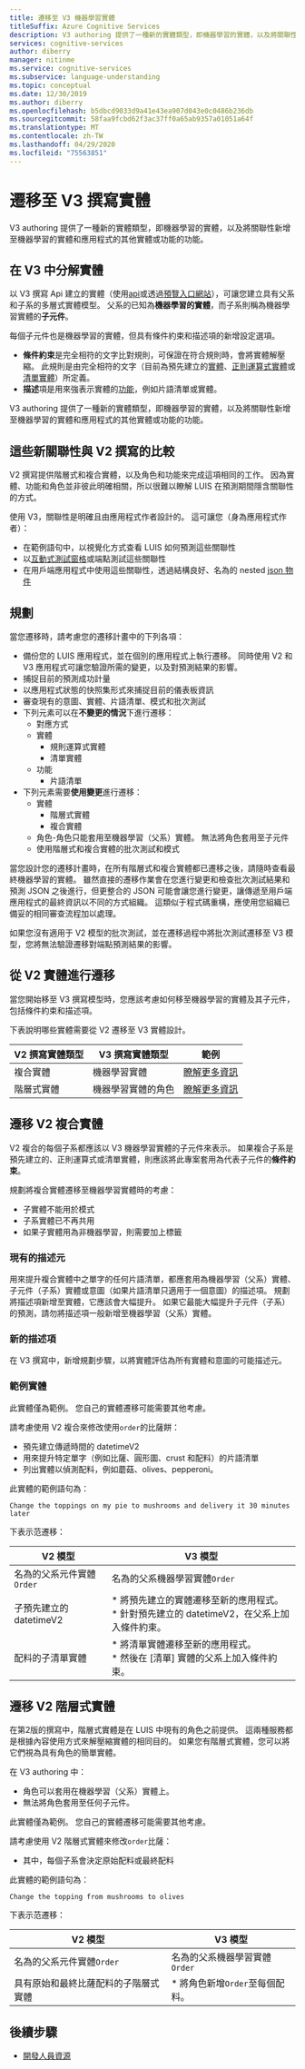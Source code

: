 ```yaml
---
title: 遷移至 V3 機器學習實體
titleSuffix: Azure Cognitive Services
description: V3 authoring 提供了一種新的實體類型，即機器學習的實體，以及將關聯性新增至機器學習的實體和應用程式的其他實體或功能的功能。
services: cognitive-services
author: diberry
manager: nitinme
ms.service: cognitive-services
ms.subservice: language-understanding
ms.topic: conceptual
ms.date: 12/30/2019
ms.author: diberry
ms.openlocfilehash: b5dbcd9033d9a41e43ea907d043e0c0486b236db
ms.sourcegitcommit: 58faa9fcbd62f3ac37ff0a65ab9357a01051a64f
ms.translationtype: MT
ms.contentlocale: zh-TW
ms.lasthandoff: 04/29/2020
ms.locfileid: "75563851"
---
```

# <a name="migrate-to-v3-authoring-entity"></a>遷移至 V3 撰寫實體

V3 authoring 提供了一種新的實體類型，即機器學習的實體，以及將關聯性新增至機器學習的實體和應用程式的其他實體或功能的功能。

## <a name="entities-are-decomposable-in-v3"></a>在 V3 中分解實體

以 V3 撰寫 Api 建立的實體（使用[api](https://westeurope.dev.cognitive.microsoft.com/docs/services/luis-programmatic-apis-v3-0-preview)或透過[預覽入口網站](https://preview.luis.ai/)），可讓您建立具有父系和子系的多層式實體模型。 父系的已知為**機器學習的實體**，而子系則稱為機器學習實體的**子元件**。

每個子元件也是機器學習的實體，但具有條件約束和描述項的新增設定選項。

* **條件約束**是完全相符的文字比對規則，可保證在符合規則時，會將實體解壓縮。 此規則是由完全相符的文字（目前為預先建立的[實體](luis-reference-prebuilt-entities.md)、[正則運算式實體](reference-entity-regular-expression.md)或[清單實體](reference-entity-list.md)）所定義。
* **描述**項是用來強表示實體的[功能](luis-concept-feature.md)，例如片語清單或實體。

V3 authoring 提供了一種新的實體類型，即機器學習的實體，以及將關聯性新增至機器學習的實體和應用程式的其他實體或功能的功能。

## <a name="how-do-these-new-relationships-compare-to-v2-authoring"></a>這些新關聯性與 V2 撰寫的比較

V2 撰寫提供階層式和複合實體，以及角色和功能來完成這項相同的工作。 因為實體、功能和角色並非彼此明確相關，所以很難以瞭解 LUIS 在預測期間隱含關聯性的方式。

使用 V3，關聯性是明確且由應用程式作者設計的。 這可讓您（身為應用程式作者）：

* 在範例語句中，以視覺化方式查看 LUIS 如何預測這些關聯性
* 以[互動式測試窗格](luis-interactive-test.md)或端點測試這些關聯性
* 在用戶端應用程式中使用這些關聯性，透過結構良好、名為的 nested [json 物件](reference-entity-machine-learned-entity.md)

## <a name="planning"></a>規劃

當您遷移時，請考慮您的遷移計畫中的下列各項：

* 備份您的 LUIS 應用程式，並在個別的應用程式上執行遷移。 同時使用 V2 和 V3 應用程式可讓您驗證所需的變更，以及對預測結果的影響。
* 捕捉目前的預測成功計量
* 以應用程式狀態的快照集形式來捕捉目前的儀表板資訊
* 審查現有的意圖、實體、片語清單、模式和批次測試
* 下列元素可以在**不變更的情況**下進行遷移：
    * 對應方式
    * 實體
        * 規則運算式實體
        * 清單實體
    * 功能
        * 片語清單
* 下列元素需要**使用變更**進行遷移：
    * 實體
        * 階層式實體
        * 複合實體
    * 角色-角色只能套用至機器學習（父系）實體。 無法將角色套用至子元件
    * 使用階層式和複合實體的批次測試和模式

當您設計您的遷移計畫時，在所有階層式和複合實體都已遷移之後，請隨時查看最終機器學習的實體。 雖然直接的遷移作業會在您進行變更和檢查批次測試結果和預測 JSON 之後進行，但更整合的 JSON 可能會讓您進行變更，讓傳遞至用戶端應用程式的最終資訊以不同的方式組織。 這類似于程式碼重構，應使用您組織已備妥的相同審查流程加以處理。

如果您沒有適用于 V2 模型的批次測試，並在遷移過程中將批次測試遷移至 V3 模型，您將無法驗證遷移對端點預測結果的影響。

## <a name="migrating-from-v2-entities"></a>從 V2 實體進行遷移

當您開始移至 V3 撰寫模型時，您應該考慮如何移至機器學習的實體及其子元件，包括條件約束和描述項。

下表說明哪些實體需要從 V2 遷移至 V3 實體設計。

|V2 撰寫實體類型|V3 撰寫實體類型|範例|
|--|--|--|
|複合實體|機器學習實體|[瞭解更多資訊](#migrate-v2-composite-entity)|
|階層式實體|機器學習實體的角色|[瞭解更多資訊](#migrate-v2-hierarchical-entity)|

## <a name="migrate-v2-composite-entity"></a>遷移 V2 複合實體

V2 複合的每個子系都應該以 V3 機器學習實體的子元件來表示。 如果複合子系是預先建立的、正則運算式或清單實體，則應該將此專案套用為代表子元件的**條件約束**。

規劃將複合實體遷移至機器學習實體時的考慮：
* 子實體不能用於模式
* 子系實體已不再共用
* 如果子實體用為非機器學習，則需要加上標籤

### <a name="existing-descriptors"></a>現有的描述元

用來提升複合實體中之單字的任何片語清單，都應套用為機器學習（父系）實體、子元件（子系）實體或意圖（如果片語清單只適用于一個意圖）的描述項。 規劃將描述項新增至實體，它應該會大幅提升。 如果它最能大幅提升子元件（子系）的預測，請勿將描述項一般新增至機器學習（父系）實體。

### <a name="new-descriptors"></a>新的描述項

在 V3 撰寫中，新增規劃步驟，以將實體評估為所有實體和意圖的可能描述元。

### <a name="example-entity"></a>範例實體

此實體僅為範例。 您自己的實體遷移可能需要其他考慮。

請考慮使用 V2 複合來修改使用`order`的比薩餅：
* 預先建立傳遞時間的 datetimeV2
* 用來提升特定單字（例如比薩、圓形圖、crust 和配料）的片語清單
* 列出實體以偵測配料，例如蘑菇、olives、pepperoni。

此實體的範例語句為：

`Change the toppings on my pie to mushrooms and delivery it 30 minutes later`

下表示范遷移：

|V2 模型|V3 模型|
|--|--|
|名為的父系元件實體`Order`|名為的父系機器學習實體`Order`|
|子預先建立的 datetimeV2|* 將預先建立的實體遷移至新的應用程式。<br>* 針對預先建立的 datetimeV2，在父系上加入條件約束。|
|配料的子清單實體|* 將清單實體遷移至新的應用程式。<br>* 然後在 [清單] 實體的父系上加入條件約束。|


## <a name="migrate-v2-hierarchical-entity"></a>遷移 V2 階層式實體

在第2版的撰寫中，階層式實體是在 LUIS 中現有的角色之前提供。 這兩種服務都是根據內容使用方式來解壓縮實體的相同目的。 如果您有階層式實體，您可以將它們視為具有角色的簡單實體。

在 V3 authoring 中：
* 角色可以套用在機器學習（父系）實體上。
* 無法將角色套用至任何子元件。

此實體僅為範例。 您自己的實體遷移可能需要其他考慮。

請考慮使用 V2 階層式實體來修改`order`比薩：
* 其中，每個子系會決定原始配料或最終配料

此實體的範例語句為：

`Change the topping from mushrooms to olives`

下表示范遷移：

|V2 模型|V3 模型|
|--|--|
|名為的父系元件實體`Order`|名為的父系機器學習實體`Order`|
|具有原始和最終比薩配料的子階層式實體|* 將角色新增`Order`至每個配料。|

## <a name="next-steps"></a>後續步驟

* [開發人員資源](developer-reference-resource.md)

